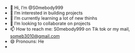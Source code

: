- 👋 Hi, I’m @S0mebody999
- 👀 I’m interested in building projects
- 🌱 I’m currently learning a lot of new thinhs
- 💞️ I’m looking to collaborate on projects
- 📫 How to reach me: S0mebody999 on Tik tok or my mail, someb3010@gmail.com
- 😄 Pronouns: He
- 

<!---
S0mebody999/S0mebody999 is a ✨ special ✨ repository because its `README.md` (this file) appears on your GitHub profile.
You can click the Preview link to take a look at your changes.
--->
